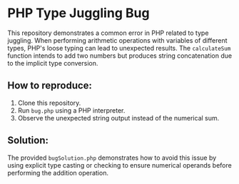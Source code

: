 # PHP Type Juggling Bug
This repository demonstrates a common error in PHP related to type juggling.  When performing arithmetic operations with variables of different types, PHP's loose typing can lead to unexpected results. The `calculateSum` function intends to add two numbers but produces string concatenation due to the implicit type conversion.

## How to reproduce:
1. Clone this repository.
2. Run `bug.php` using a PHP interpreter.
3. Observe the unexpected string output instead of the numerical sum.

## Solution:
The provided `bugSolution.php` demonstrates how to avoid this issue by using explicit type casting or checking to ensure numerical operands before performing the addition operation.